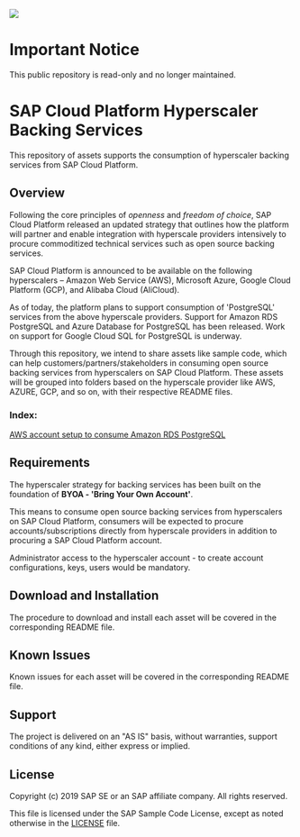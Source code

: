 ![](https://img.shields.io/badge/STATUS-NOT%20CURRENTLY%20MAINTAINED-red.svg?longCache=true&style=flat)

# Important Notice
This public repository is read-only and no longer maintained.

# SAP Cloud Platform Hyperscaler Backing Services
This repository of assets supports the consumption of hyperscaler backing services from SAP Cloud Platform.

## Overview

Following the core principles of *openness* and *freedom of choice*, SAP Cloud Platform released an updated strategy that outlines how the platform will partner and enable integration with hyperscale providers intensively to procure commoditized technical services such as open source backing services.

SAP Cloud Platform is announced to be available on the following hyperscalers – Amazon Web Service (AWS), Microsoft Azure, Google Cloud Platform (GCP), and Alibaba Cloud (AliCloud).

As of today, the platform plans to support consumption of 'PostgreSQL' services from the above hyperscale providers. Support for Amazon RDS PostgreSQL and Azure Database for PostgreSQL has been released. Work on support for Google Cloud SQL for PostgreSQL is underway.

Through this repository, we intend to share assets like sample code, which can help customers/partners/stakeholders in consuming open source backing services from hyperscalers on SAP Cloud Platform. These assets will be grouped into folders based on the hyperscale provider like AWS, AZURE, GCP, and so on, with their respective README files.

### Index:

[AWS account setup to consume Amazon RDS PostgreSQL](/AWS/Amazon-RDS-Setup/README.md)

## Requirements

The hyperscaler strategy for backing services has been built on the foundation of **BYOA - 'Bring Your Own Account'**. 

This means to consume open source backing services from hyperscalers on SAP Cloud Platform, consumers will be expected to procure accounts/subscriptions directly from hyperscale providers in addition to procuring a SAP Cloud Platform account.

Administrator access to the hyperscaler account - to create account configurations, keys, users would be mandatory.

## Download and Installation

The procedure to download and install each asset will be covered in the corresponding README file.

## Known Issues

Known issues for each asset will be covered in the corresponding README file.

## Support

The project is delivered on an "AS IS" basis, without warranties, support conditions of any kind, either express or implied.

## License

Copyright (c) 2019 SAP SE or an SAP affiliate company. All rights reserved.

This file is licensed under the SAP Sample Code License, except as noted otherwise in the [LICENSE](/LICENSE) file.
